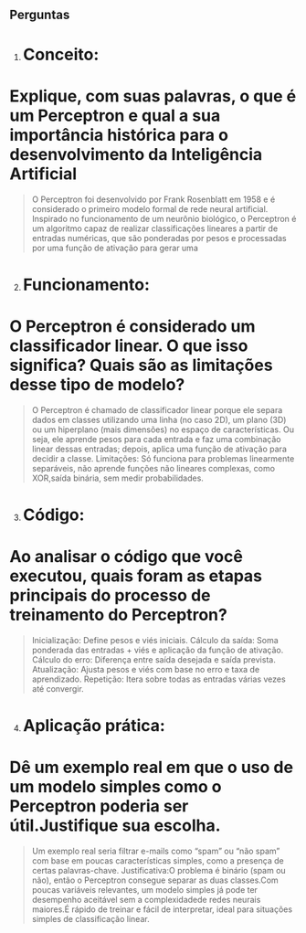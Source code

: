 ## Perguntas

1. # Conceito:
# Explique, com suas palavras, o que é um Perceptron e qual a sua importância histórica para o desenvolvimento da Inteligência Artificial
>O Perceptron foi desenvolvido por Frank Rosenblatt em 1958 e é considerado o primeiro modelo formal de rede neural artificial. Inspirado no funcionamento de um neurônio biológico, o Perceptron é um algoritmo capaz de realizar classificações lineares a partir de entradas numéricas, que são ponderadas por pesos e processadas por uma função de ativação para gerar uma

2. # Funcionamento:
# O Perceptron é considerado um classificador linear. O que isso significa? Quais são as limitações desse tipo de modelo?
>O Perceptron é chamado de classificador linear porque ele separa dados em classes utilizando uma linha (no caso 2D), um plano (3D) ou um hiperplano (mais dimensões) no espaço de características. Ou seja, ele aprende pesos para cada entrada e faz uma combinação linear dessas entradas; depois, aplica uma função de ativação para decidir a classe.
>Limitações: Só funciona para problemas linearmente separáveis, não aprende funções não lineares complexas, como XOR,saída binária, sem medir probabilidades.

3. # Código:
# Ao analisar o código que você executou, quais foram as etapas principais do processo de treinamento do Perceptron?
>Inicialização: Define pesos e viés iniciais.
>Cálculo da saída: Soma ponderada das entradas + viés e aplicação da função de ativação.
>Cálculo do erro: Diferença entre saída desejada e saída prevista.
>Atualização: Ajusta pesos e viés com base no erro e taxa de aprendizado.
>Repetição: Itera sobre todas as entradas várias vezes até convergir.

4. # Aplicação prática:
# Dê um exemplo real em que o uso de um modelo simples como o Perceptron poderia ser útil.Justifique sua escolha.
>Um exemplo real seria filtrar e-mails como “spam” ou “não spam” com base em poucas características simples, como a presença de certas palavras-chave.
>Justificativa:O problema é binário (spam ou não), então o Perceptron consegue separar as duas classes.Com poucas variáveis relevantes, um modelo simples já pode ter desempenho aceitável sem a complexidadede redes neurais maiores.É rápido de treinar e fácil de interpretar, ideal para situações simples de classificação linear.
